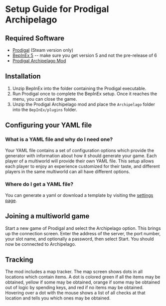 # Setup Guide for Prodigal Archipelago

## Required Software

- [Prodigal](https://store.steampowered.com/app/1393820/Prodigal/) (Steam version only)
- [BepInEx 5](https://github.com/BepInEx/BepInEx/releases/) -- make sure you get version 5 and not the pre-release of 6
- [Prodigal Archipelago Mod](https://github.com/randomsalience/ProdigalArchipelago/releases/)

## Installation

1. Unzip BepInEx into the folder containing the Prodigal executable.
2. Run Prodigal once to complete the BepInEx setup. Once it reaches the menu, you can close the game.
3. Unzip the Prodigal Archipelago mod and place the `Archipelago` folder into the `BepInEx/plugins` folder.

## Configuring your YAML file

### What is a YAML file and why do I need one?

Your YAML file contains a set of configuration options which provide the generator with information about how it should
generate your game. Each player of a multiworld will provide their own YAML file. This setup allows each player to enjoy
an experience customized for their taste, and different players in the same multiworld can all have different options.

### Where do I get a YAML file?

You can generate a yaml or download a template by visiting the [settings page](/games/Prodigal/player-settings).

## Joining a multiworld game

Start a new game of Prodigal and select the Archipelago option. This brings up the connection screen. Enter the address of the server, the port number, your slot name, and optionally a password, then select Start. You should now be connected to Archipelago.

## Tracking

The mod includes a map tracker. The map screen shows dots in all locations which contain items. A dot is colored green if all the items may be obtained, yellow if some may be obtained, orange if some may be obtained out of logic by spending keys, and red if no items may be obtained. Hovering over a dot with the mouse shows a list of all checks at that location and tells you which ones may be obtained.